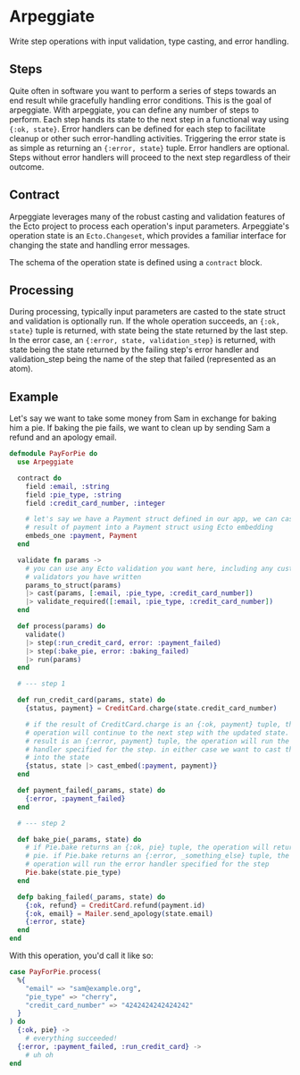 # Arpeggiate

Write step operations with input validation, type casting, and error handling.

## Steps

Quite often in software you want to perform a series of steps towards an end result while gracefully handling error conditions. This is the goal of arpeggiate. With arpeggiate, you can define any number of steps to perform. Each step hands its state to the next step in a functional way using `{:ok, state}`. Error handlers can be defined for each step to facilitate cleanup or other such error-handling activities. Triggering the error state is as simple as returning an `{:error, state}` tuple. Error handlers are optional. Steps without error handlers will proceed to the next step regardless of their outcome.

## Contract

Arpeggiate leverages many of the robust casting and validation features of the Ecto project to process each operation's input parameters. Arpeggiate's operation state is an `Ecto.Changeset`, which provides a familiar interface for changing the state and handling error messages.

The schema of the operation state is defined using a `contract` block.

## Processing

During processing, typically input parameters are casted to the state struct and validation is optionally run. If the whole operation succeeds, an `{:ok, state}` tuple is returned, with state being the state returned by the last step. In the error case, an `{:error, state, validation_step}` is returned, with state being the state returned by the failing step's error handler and validation_step being the name of the step that failed (represented as an atom).

## Example

Let's say we want to take some money from Sam in exchange for baking him a pie. If baking the pie fails, we want to clean up by sending Sam a refund and an apology email.

```elixir
defmodule PayForPie do
  use Arpeggiate

  contract do
    field :email, :string
    field :pie_type, :string
    field :credit_card_number, :integer

    # let's say we have a Payment struct defined in our app, we can cast the
    # result of payment into a Payment struct using Ecto embedding
    embeds_one :payment, Payment
  end

  validate fn params ->
    # you can use any Ecto validation you want here, including any custom
    # validators you have written
    params_to_struct(params)
    |> cast(params, [:email, :pie_type, :credit_card_number])
    |> validate_required([:email, :pie_type, :credit_card_number])
  end

  def process(params) do
    validate()
    |> step(:run_credit_card, error: :payment_failed)
    |> step(:bake_pie, error: :baking_failed)
    |> run(params)
  end

  # --- step 1

  def run_credit_card(params, state) do
    {status, payment} = CreditCard.charge(state.credit_card_number)

    # if the result of CreditCard.charge is an {:ok, payment} tuple, the
    # operation will continue to the next step with the updated state. if the
    # result is an {:error, payment} tuple, the operation will run the error
    # handler specified for the step. in either case we want to cast the payment
    # into the state
    {status, state |> cast_embed(:payment, payment)}
  end

  def payment_failed(_params, state) do
    {:error, :payment_failed}
  end

  # --- step 2

  def bake_pie(_params, state) do
    # if Pie.bake returns an {:ok, pie} tuple, the operation will return the
    # pie. if Pie.bake returns an {:error, _something_else} tuple, the
    # operation will run the error handler specified for the step
    Pie.bake(state.pie_type)
  end

  defp baking_failed(_params, state) do
    {:ok, refund} = CreditCard.refund(payment.id)
    {:ok, email} = Mailer.send_apology(state.email)
    {:error, state}
  end
end
```

With this operation, you'd call it like so:

```elixir
case PayForPie.process(
  %{
    "email" => "sam@example.org",
    "pie_type" => "cherry",
    "credit_card_number" => "4242424242424242"
  }
) do
  {:ok, pie} ->
    # everything succeeded!
  {:error, :payment_failed, :run_credit_card} ->
    # uh oh
end
```
